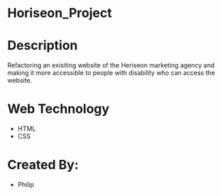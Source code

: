 # Horiseon_Project

# Description
Refactoring an exisiting website of the Heriseon marketing agency and making it more accessible to 
people with disability who can access the website.

# Web Technology
<ul>
  <li>HTML</li>
  <li>CSS</li>
 </ul>
 
# Created By:
<ul>
   <li>Philip</li>
 </ul>
